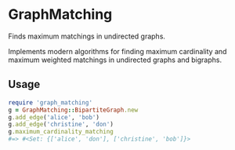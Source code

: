 # GraphMatching

Finds maximum matchings in undirected graphs.

Implements modern algorithms for finding maximum cardinality
and maximum weighted matchings in undirected graphs and bigraphs.

## Usage

```ruby
require 'graph_matching'
g = GraphMatching::BipartiteGraph.new
g.add_edge('alice', 'bob')
g.add_edge('christine', 'don')
g.maximum_cardinality_matching
#=> #<Set: {['alice', 'don'], ['christine', 'bob']}>
```
